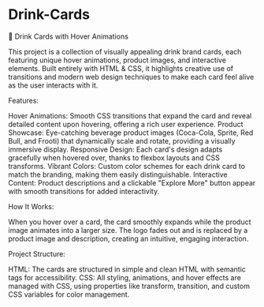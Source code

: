 # Drink-Cards

🍹 Drink Cards with Hover Animations

This project is a collection of visually appealing drink brand cards, each featuring unique hover animations, product images, and interactive elements. Built entirely with HTML & CSS, it highlights creative use of transitions and modern web design techniques to make each card feel alive as the user interacts with it.

Features:

Hover Animations: Smooth CSS transitions that expand the card and reveal detailed content upon hovering, offering a rich user experience.
Product Showcase: Eye-catching beverage product images (Coca-Cola, Sprite, Red Bull, and Frooti) that dynamically scale and rotate, providing a visually immersive display.
Responsive Design: Each card's design adapts gracefully when hovered over, thanks to flexbox layouts and CSS transforms.
Vibrant Colors: Custom color schemes for each drink card to match the branding, making them easily distinguishable.
Interactive Content: Product descriptions and a clickable "Explore More" button appear with smooth transitions for added interactivity.

How It Works:

When you hover over a card, the card smoothly expands while the product image animates into a larger size.
The logo fades out and is replaced by a product image and description, creating an intuitive, engaging interaction.

Project Structure:

HTML: The cards are structured in simple and clean HTML with semantic tags for accessibility.
CSS: All styling, animations, and hover effects are managed with CSS, using properties like transform, transition, and custom CSS variables for color management.
